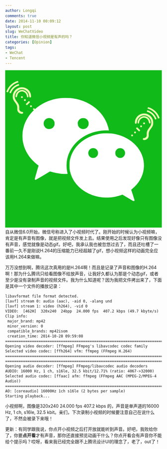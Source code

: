 ```yaml
---
author: Longqi
comments: true
date: 2014-11-10 00:09:12
layout: post
slug: WeChatVideo
title: 你知道微信小视频是有声的吗？
categories: [Opinion]
tags:
- WeChat
- Tencent
---
```

![wechat](/public/images/wechat.png)
自从微信6.0开始，微信号称进入了小视频时代了。刚开始的时候认为小视频嘛，肯定是有声音有图像，就是把视频文件发上去。结果使用之后发现好像只有图像没有声音，感觉就像是动态gif。好吧，我承认我也被忽悠过去了，而且还吐槽了一番前一久不是刚说H.264的压缩能力已经超越了gif，想小视频这样的动画完全应该用H.264来做嘛。

万万没想到啊，腾讯这次真用的是H.264啊！而且是记录了声音和图像的H.264啊！那为什么腾讯只给看图像不给放声音，让我好久都认为那是个动态gif，或者至少是没有录制声音的视频文件。我为什么知道呢？因为我把文件拷出来了，下面是其中一个文件的播放记录：

	libavformat file format detected.
	[lavf] stream 0: audio (aac), -aid 0, -alang und
	[lavf] stream 1: video (h264), -vid 0
	VIDEO:  [462H]  320x240  24bpp  24.000 fps  407.2 kbps (49.7 kbyte/s)
	Clip info:
	 major_brand: mp42
	 minor_version: 0
	 compatible_brands: mp42isom
	 creation_time: 2014-10-28 09:59:08
	==========================================================================
	Opening video decoder: [ffmpeg] FFmpeg's libavcodec codec family
	Selected video codec: [ffh264] vfm: ffmpeg (FFmpeg H.264)
	==========================================================================
	==========================================================================
	Opening audio decoder: [ffmpeg] FFmpeg/libavcodec audio decoders
	AUDIO: 16000 Hz, 1 ch, s16le, 32.5 kbit/12.71% (ratio: 4067->32000)
	Selected audio codec: [ffaac] afm: ffmpeg (FFmpeg AAC (MPEG-2/MPEG-4 Audio))
	==========================================================================
	AO: [coreaudio] 16000Hz 1ch s16le (2 bytes per sample)
	Starting playback...

小视频啊，图像是320x240  24.000 fps 407.2 kbps 的，声音是单声道的16000 Hz, 1 ch, s16le, 32.5 kbit。亲们，下次录制小视频的时候要注意自己在说什么了，不然会被录下来哦！

更新：有同学跟我说，你点开小视频之后打开放就能听到声音。好吧，我败给你了，你要**点开看**才有声音，那你还直接预览动画干什么？你点开看会有声音你不能给个提示吗？哎呀，看来我已经完全跟不上腾讯设计UI的理念了，老了，out了！
